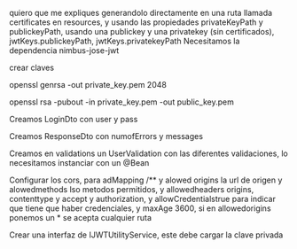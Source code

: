 quiero que me expliques generandolo directamente en una ruta llamada certificates en resources, y usando las propiedades privateKeyPath y publickeyPath, usando una publickey y una privatekey (sin certificados), jwtKeys.publickeyPath, jwtKeys.privatekeyPath
Necesitamos la dependencia nimbus-jose-jwt



crear claves

openssl genrsa -out private_key.pem 2048  

openssl rsa -pubout -in private_key.pem -out public_key.pem




Creamos LoginDto con user y pass

Creamos ResponseDto con numofErrors y messages

Creamos en validations un UserValidation con las diferentes validaciones, lo necesitamos instanciar con un @Bean


Configurar los cors, para adMapping /** y alowed origins la url de origen y alowedmethods lso metodos permitidos, y allowedheaders
origins, contenttype  y accept y authorization, y allowCredentialstrue para indicar que tiene que haber credenciales, y maxAge 3600, si en allowedorigins ponemos un * se acepta cualquier ruta

Crear una interfaz de IJWTUtilityService, este debe cargar la clave privada